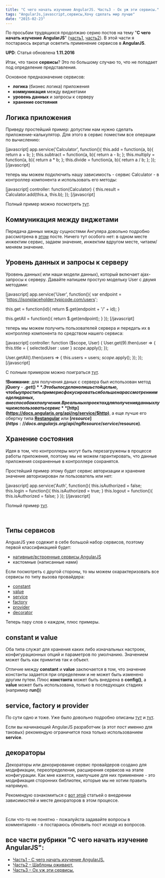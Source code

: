 ```yaml
---
title: "С чего начать изучение AngularJS. Часть3 - Ох уж эти сервисы."
tags: "AngularJs,javascript,сервисы,Хочу сделать мир лучше"
date: "2015-02-23"
---
```


По просьбам трудящихся продолжаю серию постов на тему "**С чего начать изучение AngularJS**" ([часть1](https://stepansuvorov.com/blog/2012/12/%D1%81-%D1%87%D0%B5%D0%B3%D0%BE-%D0%BD%D0%B0%D1%87%D0%B0%D1%82%D1%8C-%D0%B8%D0%B7%D1%83%D1%87%D0%B5%D0%BD%D0%B8%D0%B5-angularjs/ "С чего начать изучение AngularJS"), [часть2](https://stepansuvorov.com/blog/2013/06/start-with-angularjs-part2/ "С чего начать изучение AngularJS. Часть2 – Шаблоны оживают.")). В этой части я постараюсь вкратце осветить применение сервисов в **AngularJS**.

**UPD**: Статья обновлена **1.11.2016**

Итак, что такое **сервисы**? Это по большому случаю то, что не попадает под определение представления.

Основное предназначение сервисов:

- **логика** (бизнес логика) приложения
- **коммуникация** между виджетами
- **уровень данных** и запросы к серверу
- **хранение состояния**

## Логика приложения

Приведу простейший пример: допустим нам нужно сделать приложение-калькулятор. Для этого в сервис поместим все операции по вычислению:

[javascript] app.service('Calculator', function(){ this.add = function(a, b){ return a + b; }; this.subtract = function(a, b){ return a - b; }; this.multiply = function(a, b){ return a \* b; }; this.divide = function(a, b){ return a / b; }; }); [/javascript]

теперь мы можем подключить нашу зависимость - сервис Calculator - в контроллер компонента и использовать его методы:

[javascript] controller: function(Calculator) { this.result = Calculator.add(this.a, this.b); }); [/javascript]

Полный пример можно посмотреть [тут](https://plnkr.co/edit/JgKOiBGaJkdvxujHoklG?p=preview "jsfiddle").

## Коммуникация между виджетами

Передача данных между сущностями Ангуляра довольно подробно рассмотрена в [этом](https://stepansuvorov.com/blog/2014/09/angularjs-data-transfer/ "Передача данных между сущностями AngularJS") посте. Ничего тут особого нет: в одном месте инжектим сервис, задаем значение, инжектим вдругом месте, читаем/меняем значение.

## Уровень данных и запросы к серверу

Уровень данных( или наши модели данных), который включает ajax-запросы к серверу. Давайте напишем простую модельку User с двумя методами:

[javascript] app.service('User', function(){ var endpoint = 'https://jsonplaceholder.typicode.com/users';

this.get = function(id){ return $.get(endpoint + '/' + id); }

this.getAll = function(){ return $.get(endpoint); } }); [/javascript]

теперь мы можем получить пользователей сервера и передать их в контроллер компонента по средством нашего сервиса:

[javascript] controller: function ($scope, User) { User.get(9).then(user => { this.title = { selectedUser : user } $scope.$apply(); });

User.getAll().then(users => { this.users = users; $scope.$apply(); }); }); [/javascript]

С полным примером можно поиграться [тут](https://plnkr.co/edit/6o9inqc2X5WsWrnwwmxP?p=preview "jsfiddle.net").

**!Внимание**: для получения даных с сервера был использован метод **jQuery** - **$.get()**. Это было сделано лишь с той целью, чтобы упростить пример и сфокусироваться больше на рассмотрении модели даных, а не способа их получения. В реальных проектах для получения данных лучше использовать сервис **[$http](https://docs.angularjs.org/api/ng/service/$http)**, а еще лучше его обертку типа **[Restangular](https://github.com/mgonto/restangular)** или **[$resource](https://docs.angularjs.org/api/ngResource/service/$resource)**.

## Хранение состояния

Идея в том, что контроллеры могут быть перезагружены в процессе работы приложения, поэтому мы не можем гарантировать, что данные приложения сохраненные в контроллере сохранятся.

Простейший пример этому будет сервис авторизации и хранение значение авторизирован ли пользователь или нет:

[javascript] app.service('Auth', function(){ this.isAuthorized = false; this.login = function(){ this.isAuthorized = true; } this.logout = function(){ this.isAuthorized = false; } }); [/javascript]

Полный пример [тут](https://plnkr.co/edit/ZBL9dEHVvxdCudrQG4wC?p=preview "jsfiddle.net").

 

## Типы сервисов

AnguarJS уже содежит в себе большой набор сервисов, поэтому первой классификацией будет:

- [нативные/встроенные сервисы AngularJS](https://stepansuvorov.com/blog/2013/07/%D0%B2%D1%81%D1%82%D1%80%D0%BE%D0%B5%D0%BD%D0%BD%D1%8B%D0%B5-%D1%81%D0%B5%D1%80%D0%B2%D0%B8%D1%81%D1%8B-angularjs/ "Встроенные сервисы AngularJS")
- кастомные (написанные нами)

Если посмотреть с другой стороны, то мы можем охарактеризовать все сервисы по типу вызова провайдера:

- [constant](https://docs.angularjs.org/api/auto/service/$provide#constant "docs.angularjs.org")
- [value](https://docs.angularjs.org/api/auto/service/$provide#value)
- [service](https://docs.angularjs.org/api/auto/service/$provide#service)
- [factory](https://docs.angularjs.org/api/auto/service/$provide#factory)
- [provider](https://docs.angularjs.org/api/auto/service/$provide#provider)
- [decorator](https://docs.angularjs.org/api/auto/service/$provide#decorator)

Теперь пару слов о каждом, плюс примеры.

## constant и value

Оба типа служат для хранения каких либо изначальных настроек, конфигурационных опций и параметров по умолчанию. Значением может быть как примитив так и объект.

Отличие между **constant** и **value** заключается в том, что значение константы задается при определении и не может быть изменено другим путем. Плюс **константа** может быть внедрена в **config()**, а **value** может быть использована, только в последующих стадиях (например **run()**)

## service, factory и provider

По сути одно и тоже. Уже было довольно подробно описаны [тут](https://stepansuvorov.com/blog/2013/03/angularjs-%D1%87%D0%B5%D0%BC-%D0%BE%D1%82%D0%BB%D0%B8%D1%87%D0%B0%D0%B5%D1%82%D1%81%D1%8F-provider-factory-%D0%B8-service/ "AngularJs: чем отличается provider, factory и service") и [тут](https://stepansuvorov.com/blog/2014/12/angularjs-mistakes/ "Самые распространенные ошибки AngularJS разработчиков").

Если вы начинающий AngularJS разработчик (а этот пост именно для таковых) рекомендую ограничится пока только использованием **service**.

## декораторы

Декораторы или декорирование сервис провайдеров создано для модификации, переопределения, расширения сервисов на этапе конфигурации. Как мне кажется, наилучшее для них применение - это модификация сторонних библиотек, которые мы не хотим править напрямую.

Рекомендую ознакомиться с [вот этой](https://stepansuvorov.com/blog/2013/07/%D0%BC%D0%BE%D0%B4%D1%83%D0%BB%D0%B8-angularjs-%D0%B8-%D0%B2%D0%BD%D0%B5%D0%B4%D1%80%D0%B5%D0%BD%D0%B8%D0%B5-%D0%B7%D0%B0%D0%B2%D0%B8%D1%81%D0%B8%D0%BC%D0%BE%D1%81%D1%82%D0%B5%D0%B9/ "Модули AngularJS и внедрение зависимостей") статьей о внедрении зависимостей и месте декораторов в этом процессе.

 

Если что-то не понятно - пожалуйста задавайте вопросы в комментариях - я постараюсь обновить пост исходя из вопросов.

## все части рубрики "С чего начать изучение AngularJS":

- [Часть1 - С чего начать изучение AngularJS.](https://stepansuvorov.com/blog/2012/12/%D1%81-%D1%87%D0%B5%D0%B3%D0%BE-%D0%BD%D0%B0%D1%87%D0%B0%D1%82%D1%8C-%D0%B8%D0%B7%D1%83%D1%87%D0%B5%D0%BD%D0%B8%D0%B5-angularjs/)
- [Часть2 – Шаблоны оживают.](https://stepansuvorov.com/blog/2013/06/start-with-angularjs-part2/)
- [Часть3 – Ох уж эти сервисы.](https://stepansuvorov.com/blog/2015/02/%D1%81-%D1%87%D0%B5%D0%B3%D0%BE-%D0%BD%D0%B0%D1%87%D0%B0%D1%82%D1%8C-angularjs-%D1%87%D0%B0%D1%81%D1%82%D1%8C3/)
